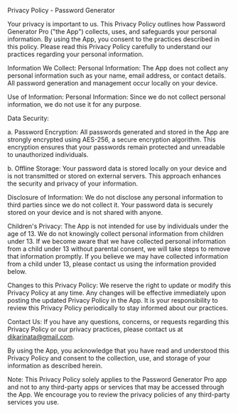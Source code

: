Privacy Policy - Password Generator

Your privacy is important to us. This Privacy Policy outlines how Password Generator Pro ("the App") collects, uses, and safeguards your personal information. By using the App, you consent to the practices described in this policy. Please read this Privacy Policy carefully to understand our practices regarding your personal information.

Information We Collect:
Personal Information: The App does not collect any personal information such as your name, email address, or contact details. All password generation and management occur locally on your device.

Use of Information:
Personal Information: Since we do not collect personal information, we do not use it for any purpose.

Data Security:

a. Password Encryption: All passwords generated and stored in the App are strongly encrypted using AES-256, a secure encryption algorithm. This encryption ensures that your passwords remain protected and unreadable to unauthorized individuals.

b. Offline Storage: Your password data is stored locally on your device and is not transmitted or stored on external servers. This approach enhances the security and privacy of your information.

Disclosure of Information:
We do not disclose any personal information to third parties since we do not collect it. Your password data is securely stored on your device and is not shared with anyone.

Children's Privacy:
The App is not intended for use by individuals under the age of 13. We do not knowingly collect personal information from children under 13. If we become aware that we have collected personal information from a child under 13 without parental consent, we will take steps to remove that information promptly. If you believe we may have collected information from a child under 13, please contact us using the information provided below.

Changes to this Privacy Policy:
We reserve the right to update or modify this Privacy Policy at any time. Any changes will be effective immediately upon posting the updated Privacy Policy in the App. It is your responsibility to review this Privacy Policy periodically to stay informed about our practices.

Contact Us:
If you have any questions, concerns, or requests regarding this Privacy Policy or our privacy practices, please contact us at dikarinata@gmail.com.

By using the App, you acknowledge that you have read and understood this Privacy Policy and consent to the collection, use, and storage of your information as described herein.

Note: This Privacy Policy solely applies to the Password Generator Pro app and not to any third-party apps or services that may be accessed through the App. We encourage you to review the privacy policies of any third-party services you use.
